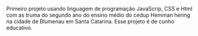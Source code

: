 Primeiro projeto usando linguagem de programação JavaScrip, CSS e Html com as truma do segundo ano do ensino médio do cedup Hemman hering na cidade de Blumenau em Santa Catarina.
Esse projeto é de cunho educativo.